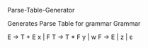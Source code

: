 Parse-Table-Generator

Generates Parse Table for grammar
Grammar

  E → T + E x | F
  T → T * F y | w
  F → E | z | ε
